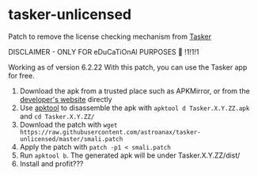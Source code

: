 # tasker-unlicensed
Patch to remove the license checking mechanism from [Tasker](https://play.google.com/store/apps/details?id=net.dinglisch.android.taskerm)

DISCLAIMER - ONLY FOR eDuCaTiOnAl PURPOSES 🥰 !1!1!1

Working as of version 6.2.22
With this patch, you can use the Tasker app for free.

1. Download the apk from a trusted place such as APKMirror, or from the [developer's website](https://tasker.joaoapps.com/download.html) directly
2. Use [apktool](https://apktool.org) to disassemble the apk with `apktool d Tasker.X.Y.ZZ.apk` and `cd Tasker.X.Y.ZZ/`
3. Download the patch with `wget https://raw.githubusercontent.com/astroanax/tasker-unlicensed/master/smali.patch`
4. Apply the patch with `patch -p1 < smali.patch`
4. Run `apktool b`. The generated apk will be under Tasker.X.Y.ZZ/dist/
5. Install and profit???
